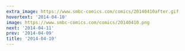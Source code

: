 ```yaml
---
extra_image: https://www.smbc-comics.com/comics/20140410after.gif
hovertext: '2014-04-10'
image: https://www.smbc-comics.com/comics/20140410.png
next: '2014-04-11'
prev: '2014-04-09'
title: '2014-04-10'
---
```

